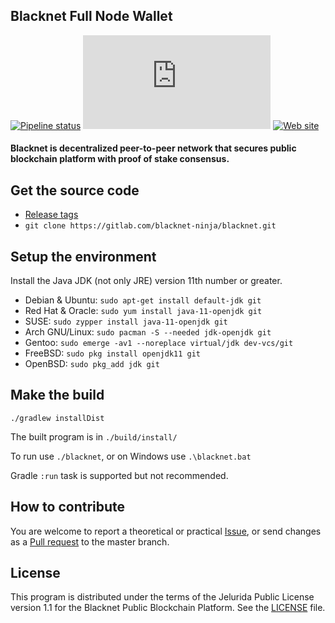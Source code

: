 ## Blacknet Full Node Wallet

[![Pipeline status][]](https://gitlab.com/blacknet-ninja/blacknet/pipelines)
[![Web chat][]](https://app.element.io/#/group/+blacknet:matrix.org)
[![Web site][]](https://blacknet.ninja)

#### Blacknet is decentralized peer-to-peer network that secures public blockchain platform with proof of stake consensus.

## Get the source code

- [Release tags][]
- `git clone https://gitlab.com/blacknet-ninja/blacknet.git`

## Setup the environment

Install the Java JDK (not only JRE) version 11th number or greater.

- Debian & Ubuntu: `sudo apt-get install default-jdk git`
- Red Hat & Oracle: `sudo yum install java-11-openjdk git`
- SUSE: `sudo zypper install java-11-openjdk git`
- Arch GNU/Linux: `sudo pacman -S --needed jdk-openjdk git`
- Gentoo: `sudo emerge -av1 --noreplace virtual/jdk dev-vcs/git`
- FreeBSD: `sudo pkg install openjdk11 git`
- OpenBSD: `sudo pkg_add jdk git`

## Make the build

```
./gradlew installDist
```

The built program is in `./build/install/`

To run use `./blacknet`, or on Windows use `.\blacknet.bat`

Gradle `:run` task is supported but not recommended.

## How to contribute

You are welcome to report a theoretical or practical [Issue][],
or send changes as a [Pull request][] to the master branch.

## License

This program is distributed under the terms of the Jelurida Public License
version 1.1 for the Blacknet Public Blockchain Platform. See the [LICENSE][] file.

[Issue]: https://gitlab.com/blacknet-ninja/blacknet/issues
[LICENSE]: https://gitlab.com/blacknet-ninja/blacknet/-/blob/master/LICENSE.txt
[Pipeline status]: https://gitlab.com/blacknet-ninja/blacknet/badges/master/pipeline.svg
[Pull request]: https://gitlab.com/blacknet-ninja/blacknet/-/merge_requests
[Release tags]: https://gitlab.com/blacknet-ninja/blacknet/-/tags
[Web chat]: https://img.shields.io/matrix/blacknet:matrix.org
[Web site]: https://img.shields.io/website?url=https%3A%2F%2Fblacknet.ninja
